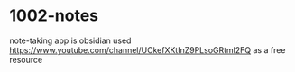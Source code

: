 # 1002-notes
note-taking app is obsidian
used https://www.youtube.com/channel/UCkefXKtInZ9PLsoGRtml2FQ as a free resource
